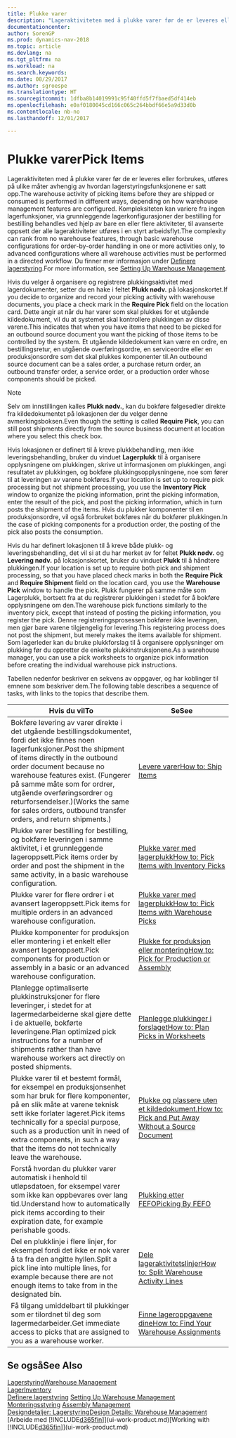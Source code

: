 ```yaml
---
title: Plukke varer
description: "Lageraktiviteten med å plukke varer før de er leveres eller forbrukes, utføres på ulike måter avhengig av hvordan lagerstyringsfunksjonene er satt opp. [setup](../configure-warehouse-processes.md) kompleksitet kan variere fra ingen lagerfunksjoner, via grunnleggende lagerkonfigurasjoner der bestilling for bestilling behandles ved hjelp av bare en eller flere aktiviteter, til avanserte oppsett der alle lageraktiviteter utføres i en styrt arbeidsflyt."
documentationcenter: 
author: SorenGP
ms.prod: dynamics-nav-2018
ms.topic: article
ms.devlang: na
ms.tgt_pltfrm: na
ms.workload: na
ms.search.keywords: 
ms.date: 08/29/2017
ms.author: sgroespe
ms.translationtype: HT
ms.sourcegitcommit: 1dfba8b14019991c95f40ffd5f7fbaed5df414eb
ms.openlocfilehash: e0af0180045cd166c065c264bbdf66e5a9d33d0b
ms.contentlocale: nb-no
ms.lasthandoff: 12/01/2017

---
```

# <a name="pick-items"></a><span data-ttu-id="9e159-104">Plukke varer</span><span class="sxs-lookup"><span data-stu-id="9e159-104">Pick Items</span></span>
<span data-ttu-id="9e159-105">Lageraktiviteten med å plukke varer før de er leveres eller forbrukes, utføres på ulike måter avhengig av hvordan lagerstyringsfunksjonene er satt opp.</span><span class="sxs-lookup"><span data-stu-id="9e159-105">The warehouse activity of picking items before they are shipped or consumed is performed in different ways, depending on how warehouse management features are configured.</span></span> <span data-ttu-id="9e159-106">Kompleksiteten kan variere fra ingen lagerfunksjoner, via grunnleggende lagerkonfigurasjoner der bestilling for bestilling behandles ved hjelp av bare en eller flere aktiviteter, til avanserte oppsett der alle lageraktiviteter utføres i en styrt arbeidsflyt.</span><span class="sxs-lookup"><span data-stu-id="9e159-106">The complexity can rank from no warehouse features, through basic warehouse configurations for order-by-order handling in one or more activities only, to advanced configurations where all warehouse activities must be performed in a directed workflow.</span></span> <span data-ttu-id="9e159-107">Du finner mer informasjon under [Definere lagerstyring](warehouse-setup-warehouse.md).</span><span class="sxs-lookup"><span data-stu-id="9e159-107">For more information, see [Setting Up Warehouse Management](warehouse-setup-warehouse.md).</span></span>

<span data-ttu-id="9e159-108">Hvis du velger å organisere og registrere plukkingsaktivitet med lagerdokumenter, setter du en hake i feltet **Plukk nødv.** på lokasjonskortet.</span><span class="sxs-lookup"><span data-stu-id="9e159-108">If you decide to organize and record your picking activity with warehouse documents, you place a check mark in the **Require Pick** field on the location card.</span></span> <span data-ttu-id="9e159-109">Dette angir at når du har varer som skal plukkes for et utgående kildedokument, vil du at systemet skal kontrollere plukkingen av disse varene.</span><span class="sxs-lookup"><span data-stu-id="9e159-109">This indicates that when you have items that need to be picked for an outbound source document you want the picking of those items to be controlled by the system.</span></span> <span data-ttu-id="9e159-110">Et utgående kildedokument kan være en ordre, en bestillingsretur, en utgående overføringsordre, en serviceordre eller en produksjonsordre som det skal plukkes komponenter til.</span><span class="sxs-lookup"><span data-stu-id="9e159-110">An outbound source document can be a sales order, a purchase return order, an outbound transfer order, a service order, or a production order whose components should be picked.</span></span>

> [!NOTE]
> <span data-ttu-id="9e159-111">Selv om innstillingen kalles **Plukk nødv.**, kan du bokføre følgesedler direkte fra kildedokumentet på lokasjonen der du velger denne avmerkingsboksen.</span><span class="sxs-lookup"><span data-stu-id="9e159-111">Even though the setting is called **Require Pick**, you can still post shipments directly from the source business document at location where you select this check box.</span></span>

<span data-ttu-id="9e159-112">Hvis lokasjonen er definert til å kreve plukkbehandling, men ikke leveringsbehandling, bruker du vinduet **Lagerplukk** til å organisere opplysningene om plukkingen, skrive ut informasjonen om plukkingen, angi resultatet av plukkingen, og bokføre plukkingsopplysningene, noe som fører til at leveringen av varene bokføres.</span><span class="sxs-lookup"><span data-stu-id="9e159-112">If your location is set up to require pick processing but not shipment processing, you use the **Inventory Pick** window to organize the picking information, print the picking information, enter the result of the pick, and post the picking information, which in turn posts the shipment of the items.</span></span> <span data-ttu-id="9e159-113">Hvis du plukker komponenter til en produksjonsordre, vil også forbruket bokføres når du bokfører plukkingen.</span><span class="sxs-lookup"><span data-stu-id="9e159-113">In the case of picking components for a production order, the posting of the pick also posts the consumption.</span></span>

<span data-ttu-id="9e159-114">Hvis du har definert lokasjonen til å kreve både plukk- og leveringsbehandling, det vil si at du har merket av for feltet **Plukk nødv.** og **Levering nødv.** på lokasjonskortet, bruker du vinduet **Plukk** til å håndtere plukkingen.</span><span class="sxs-lookup"><span data-stu-id="9e159-114">If your location is set up to require both pick and shipment processing, so that you have placed check marks in both the **Require Pick** and **Require Shipment** field on the location card, you use the **Warehouse Pick** window to handle the pick.</span></span> <span data-ttu-id="9e159-115">Plukk fungerer på samme måte som Lagerplukk, bortsett fra at du registrerer plukkingen i stedet for å bokføre opplysningene om den.</span><span class="sxs-lookup"><span data-stu-id="9e159-115">The warehouse pick functions similarly to the inventory pick, except that instead of posting the picking information, you register the pick.</span></span> <span data-ttu-id="9e159-116">Denne registreringsprosessen bokfører ikke leveringen, men gjør bare varene tilgjengelig for levering.</span><span class="sxs-lookup"><span data-stu-id="9e159-116">This registering process does not post the shipment, but merely makes the items available for shipment.</span></span> <span data-ttu-id="9e159-117">Som lagerleder kan du bruke plukkforslag til å organisere opplysninger om plukking før du oppretter de enkelte plukkinstruksjonene.</span><span class="sxs-lookup"><span data-stu-id="9e159-117">As a warehouse manager, you can use a pick worksheets to organize pick information before creating the individual warehouse pick instructions.</span></span>

<span data-ttu-id="9e159-118">Tabellen nedenfor beskriver en sekvens av oppgaver, og har koblinger til emnene som beskriver dem.</span><span class="sxs-lookup"><span data-stu-id="9e159-118">The following table describes a sequence of tasks, with links to the topics that describe them.</span></span>   

|<span data-ttu-id="9e159-119">**Hvis du vil**</span><span class="sxs-lookup"><span data-stu-id="9e159-119">**To**</span></span>|<span data-ttu-id="9e159-120">**Se**</span><span class="sxs-lookup"><span data-stu-id="9e159-120">**See**</span></span>|
|------------|-------------|  
|<span data-ttu-id="9e159-121">Bokføre levering av varer direkte i det utgående bestillingsdokumentet, fordi det ikke finnes noen lagerfunksjoner.</span><span class="sxs-lookup"><span data-stu-id="9e159-121">Post the shipment of items directly in the outbound order document because no warehouse features exist.</span></span> <span data-ttu-id="9e159-122">(Fungerer på samme måte som for ordrer, utgående overføringsordrer og returforsendelser.)</span><span class="sxs-lookup"><span data-stu-id="9e159-122">(Works the same for sales orders, outbound transfer orders, and return shipments.)</span></span>|[<span data-ttu-id="9e159-123">Levere varer</span><span class="sxs-lookup"><span data-stu-id="9e159-123">How to: Ship Items</span></span>](warehouse-how-ship-items.md)|  
|<span data-ttu-id="9e159-124">Plukke varer bestilling for bestilling, og bokføre leveringen i samme aktivitet, i et grunnleggende lageroppsett.</span><span class="sxs-lookup"><span data-stu-id="9e159-124">Pick items order by order and post the shipment in the same activity, in a basic warehouse configuration.</span></span>|[<span data-ttu-id="9e159-125">Plukke varer med lagerplukk</span><span class="sxs-lookup"><span data-stu-id="9e159-125">How to: Pick Items with Inventory Picks</span></span>](warehouse-how-to-pick-items-with-inventory-picks.md)|
|<span data-ttu-id="9e159-126">Plukke varer for flere ordrer i et avansert lageroppsett.</span><span class="sxs-lookup"><span data-stu-id="9e159-126">Pick items for multiple orders in an advanced warehouse configuration.</span></span>|[<span data-ttu-id="9e159-127">Plukke varer med lagerplukk</span><span class="sxs-lookup"><span data-stu-id="9e159-127">How to: Pick Items with Warehouse Picks</span></span>](warehouse-how-to-pick-items-for-warehouse-shipment.md)|  
|<span data-ttu-id="9e159-128">Plukke komponenter for produksjon eller montering i et enkelt eller avansert lageroppsett.</span><span class="sxs-lookup"><span data-stu-id="9e159-128">Pick components for production or assembly in a basic or an advanced warehouse configuration.</span></span>|[<span data-ttu-id="9e159-129">Plukke for produksjon eller montering</span><span class="sxs-lookup"><span data-stu-id="9e159-129">How to: Pick for Production or Assembly</span></span>](warehouse-how-to-pick-for-production.md)|  
|<span data-ttu-id="9e159-130">Planlegge optimaliserte plukkinstruksjoner for flere leveringer, i stedet for at lagermedarbeiderne skal gjøre dette i de aktuelle, bokførte leveringene.</span><span class="sxs-lookup"><span data-stu-id="9e159-130">Plan optimized pick instructions for a number of shipments rather than have warehouse workers act directly on posted shipments.</span></span>|[<span data-ttu-id="9e159-131">Planlegge plukkinger i forslaget</span><span class="sxs-lookup"><span data-stu-id="9e159-131">How to: Plan Picks in Worksheets</span></span>](warehouse-how-to-plan-picks-in-worksheets.md)|  
|<span data-ttu-id="9e159-132">Plukke varer til et bestemt formål, for eksempel en produksjonsenhet som har bruk for flere komponenter, på en slik måte at varene teknisk sett ikke forlater lageret.</span><span class="sxs-lookup"><span data-stu-id="9e159-132">Pick items technically for a special purpose, such as a production unit in need of extra components, in such a way that the items do not technically leave the warehouse.</span></span>|[<span data-ttu-id="9e159-133">Plukke og plassere uten et kildedokument.</span><span class="sxs-lookup"><span data-stu-id="9e159-133">How to: Pick and Put Away Without a Source Document</span></span>](warehouse-how-to-create-put-aways-from-internal-put-aways.md)|
|<span data-ttu-id="9e159-134">Forstå hvordan du plukker varer automatisk i henhold til utløpsdatoen, for eksempel varer som ikke kan oppbevares over lang tid.</span><span class="sxs-lookup"><span data-stu-id="9e159-134">Understand how to automatically pick items according to their expiration date, for example perishable goods.</span></span>|[<span data-ttu-id="9e159-135">Plukking etter FEFO</span><span class="sxs-lookup"><span data-stu-id="9e159-135">Picking By FEFO</span></span>](warehouse-picking-by-fefo.md)|
|<span data-ttu-id="9e159-136">Del en plukklinje i flere linjer, for eksempel fordi det ikke er nok varer å ta fra den angitte hyllen.</span><span class="sxs-lookup"><span data-stu-id="9e159-136">Split a pick line into multiple lines, for example because there are not enough items to take from in the designated bin.</span></span>|[<span data-ttu-id="9e159-137">Dele lageraktivitetslinjer</span><span class="sxs-lookup"><span data-stu-id="9e159-137">How to: Split Warehouse Activity Lines</span></span>](warehouse-how-to-split-warehouse-activity-lines.md)|
|<span data-ttu-id="9e159-138">Få tilgang umiddelbart til plukkinger som er tilordnet til deg som lagermedarbeider.</span><span class="sxs-lookup"><span data-stu-id="9e159-138">Get immediate access to picks that are assigned to you as a warehouse worker.</span></span>|[<span data-ttu-id="9e159-139">Finne lageroppgavene dine</span><span class="sxs-lookup"><span data-stu-id="9e159-139">How to: Find Your Warehouse Assignments</span></span>](warehouse-how-to-find-your-warehouse-assignments.md)|  

## <a name="see-also"></a><span data-ttu-id="9e159-140">Se også</span><span class="sxs-lookup"><span data-stu-id="9e159-140">See Also</span></span>  
[<span data-ttu-id="9e159-141">Lagerstyring</span><span class="sxs-lookup"><span data-stu-id="9e159-141">Warehouse Management</span></span>](warehouse-manage-warehouse.md)  
[<span data-ttu-id="9e159-142">Lager</span><span class="sxs-lookup"><span data-stu-id="9e159-142">Inventory</span></span>](inventory-manage-inventory.md)  
<span data-ttu-id="9e159-143">[Definere lagerstyring](warehouse-setup-warehouse.md)   </span><span class="sxs-lookup"><span data-stu-id="9e159-143">[Setting Up Warehouse Management](warehouse-setup-warehouse.md)   </span></span>  
<span data-ttu-id="9e159-144">[Monteringsstyring](assembly-assemble-items.md)  </span><span class="sxs-lookup"><span data-stu-id="9e159-144">[Assembly Management](assembly-assemble-items.md)  </span></span>  
[<span data-ttu-id="9e159-145">Designdetaljer: Lagerstyring</span><span class="sxs-lookup"><span data-stu-id="9e159-145">Design Details: Warehouse Management</span></span>](design-details-warehouse-management.md)  
<span data-ttu-id="9e159-146">[Arbeide med [!INCLUDE[d365fin](includes/d365fin_md.md)]](ui-work-product.md)</span><span class="sxs-lookup"><span data-stu-id="9e159-146">[Working with [!INCLUDE[d365fin](includes/d365fin_md.md)]](ui-work-product.md)</span></span>

